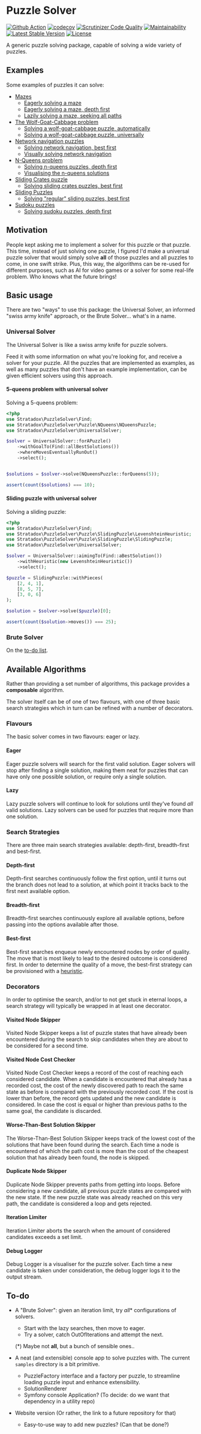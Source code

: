 # Puzzle Solver

[![Github Action](https://github.com/Stratadox/PuzzleSolver/workflows/Github%20Action/badge.svg)](https://github.com/Stratadox/PuzzleSolver/actions)
[![codecov](https://codecov.io/gh/Stratadox/PuzzleSolver/branch/main/graph/badge.svg)](https://codecov.io/gh/Stratadox/PuzzleSolver)
[![Scrutinizer Code Quality](https://scrutinizer-ci.com/g/Stratadox/PuzzleSolver/badges/quality-score.png?b=main)](https://scrutinizer-ci.com/g/Stratadox/PuzzleSolver/?branch=main)
[![Maintainability](https://api.codeclimate.com/v1/badges/d43d21a26591fb14cdc3/maintainability)](https://codeclimate.com/github/Stratadox/PuzzleSolver/maintainability)
[![Latest Stable Version](https://poser.pugx.org/stratadox/puzzle-solver/v/stable)](https://packagist.org/packages/stratadox/puzzle-solver)
[![License](https://poser.pugx.org/stratadox/puzzle-solver/license)](https://packagist.org/packages/stratadox/puzzle-solver)

A generic puzzle solving package, capable of solving a wide variety of puzzles.

## Examples

Some examples of puzzles it can solve:

- [Mazes](puzzles/Maze.md)
    - [Eagerly solving a maze](tests/Eagerly_solving_a_maze.php)
    - [Eagerly solving a maze, depth first](tests/Eagerly_solving_a_maze_depth_first.php)
    - [Lazily solving a maze, seeking all paths](tests/Lazily_solving_a_maze_seeking_all_paths.php)
- [The Wolf-Goat-Cabbage problem](puzzles/WolfGoatCabbage.md)
    - [Solving a wolf-goat-cabbage puzzle, automatically](tests/Solving_a_wolf_goat_cabbage_puzzle_automatically.php)
    - [Solving a wolf-goat-cabbage puzzle, universally](tests/Solving_a_wolf_goat_cabbage_puzzle_universally.php)
- [Network navigation puzzles](puzzles/NetworkNavigation.md)
    - [Solving network navigation, best first](tests/Solving_network_navigation_best_first.php)
    - [Visually solving network navigation](tests/Visually_solving_network_navigation.php)
- [N-Queens problem](puzzles/NQueens.md)
    - [Solving n-queens puzzles, depth first](tests/Solving_n_queens_puzzles_depth_first.php)
    - [Visualising the n-queens solutions](tests/Visualising_the_n_queens_solutions.php)
- [Sliding Crates puzzle](puzzles/SlidingCrates.md)
    - [Solving sliding crates puzzles, best first](tests/Solving_sliding_crates_puzzles_best_first.php)
- [Sliding Puzzles](puzzles/SlidingPuzzle.md)
    - [Solving "regular" sliding puzzles, best first](tests/Solving_regular_sliding_puzzles_best_first.php)
- [Sudoku puzzles](puzzles/Sudoku.md)
    - [Solving sudoku puzzles, depth first](tests/Solving_sudoku_puzzles_depth_first.php)

## Motivation

People kept asking me to implement a solver for this puzzle or that puzzle. 
This time, instead of just solving one puzzle, I figured I'd make a universal 
puzzle solver that would simply solve **all** of those puzzles and all puzzles 
to come, in one swift strike.
Plus, this way, the algorithms can be re-used for different purposes, such as 
AI for video games or a solver for some real-life problem. 
Who knows what the future brings!

## Basic usage

There are two "ways" to use this package: the Universal Solver, an informed 
"swiss army knife" approach, or the Brute Solver... what's in a name.

### Universal Solver

The Universal Solver is like a swiss army knife for puzzle solvers.

Feed it with some information on what you're looking for, and receive a solver 
for your puzzle. All the puzzles that are implemented as examples, as well as 
many puzzles that don't have an example implementation, can be given efficient 
solvers using this approach.

#### 5-queens problem with universal solver
Solving a 5-queens problem:
```php
<?php
use Stratadox\PuzzleSolver\Find;
use Stratadox\PuzzleSolver\Puzzle\NQueens\NQueensPuzzle;
use Stratadox\PuzzleSolver\UniversalSolver;

$solver = UniversalSolver::forAPuzzle()
    ->withGoalTo(Find::allBestSolutions())
    ->whereMovesEventuallyRunOut()
    ->select();


$solutions = $solver->solve(NQueensPuzzle::forQueens(5));

assert(count($solutions) === 10);
```

#### Sliding puzzle with universal solver
Solving a sliding puzzle:
```php
<?php
use Stratadox\PuzzleSolver\Find;
use Stratadox\PuzzleSolver\Puzzle\SlidingPuzzle\LevenshteinHeuristic;
use Stratadox\PuzzleSolver\Puzzle\SlidingPuzzle\SlidingPuzzle;
use Stratadox\PuzzleSolver\UniversalSolver;

$solver = UniversalSolver::aimingTo(Find::aBestSolution())
    ->withHeuristic(new LevenshteinHeuristic())
    ->select();

$puzzle = SlidingPuzzle::withPieces(
    [2, 4, 1],
    [8, 5, 7],
    [3, 0, 6]
);

$solution = $solver->solve($puzzle)[0];

assert(count($solution->moves()) === 25);
```

### Brute Solver

On the [to-do list](#to-do).

## Available Algorithms

Rather than providing a set number of algorithms, this package provides a 
**composable** algorithm.

The solver itself can be of one of two flavours, with one of three basic search 
strategies which in turn can be refined with a number of decorators.

### Flavours

The basic solver comes in two flavours: eager or lazy. 

#### Eager

Eager puzzle solvers will search for the first valid solution. Eager solvers
will stop after finding a single solution, making them neat for puzzles that
can have only one possible solution, or require only a single solution.

#### Lazy

Lazy puzzle solvers will continue to look for solutions until they've found
*all* valid solutions. Lazy solvers can be used for puzzles that require more
than one solution.

### Search Strategies

There are three main search strategies available: depth-first, breadth-first 
and best-first.

#### Depth-first

Depth-first searches continuously follow the first option, until it turns out
the branch does not lead to a solution, at which point it tracks back to the
first next available option.

#### Breadth-first

Breadth-first searches continuously explore all available options, before
passing into the options available after those.

#### Best-first

Best-first searches enqueue newly encountered nodes by order of quality. The
move that is most likely to lead to the desired outcome is considered first.
In order to determine the quality of a move, the best-first strategy can be 
provisioned with a [heuristic](https://en.wikipedia.org/wiki/Heuristic_(computer_science)).

### Decorators

In order to optimise the search, and/or to not get stuck in eternal loops, a 
search strategy will typically be wrapped in at least one decorator.

#### Visited Node Skipper

Visited Node Skipper keeps a list of puzzle states that have already been
encountered during the search to skip candidates when they are about to be 
considered for a second time.

#### Visited Node Cost Checker

Visited Node Cost Checker keeps a record of the cost of reaching each
considered candidate. When a candidate is encountered that already has a 
recorded cost, the cost of the newly discovered path to reach the same state 
as before is compared with the previously recorded cost. If the cost is lower 
than before, the record gets updated and the new candidate is considered. In 
case the cost is equal or higher than previous paths to the same goal, the 
candidate is discarded.

#### Worse-Than-Best Solution Skipper

The Worse-Than-Best Solution Skipper keeps track of the lowest cost of the
solutions that have been found during the search. Each time a node is
encountered of which the path cost is more than the cost of the cheapest 
solution that has already been found, the node is skipped.

#### Duplicate Node Skipper

Duplicate Node Skipper prevents paths from getting into loops.
Before considering a new candidate, all previous puzzle states are compared
with the new state. If the new puzzle state was already reached on this very 
path, the candidate is considered a loop and gets rejected.

#### Iteration Limiter

Iteration Limiter aborts the search when the amount of considered candidates 
exceeds a set limit.

#### Debug Logger

Debug Logger is a visualiser for the puzzle solver. Each time a new candidate
is taken under consideration, the debug logger logs it to the output stream.

## To-do

- A "Brute Solver": given an iteration limit, try *all** configurations of 
  solvers. 
  - Start with the lazy searches, then move to eager. 
  - Try a solver, catch OutOfIterations and attempt the next.
  
  (*) Maybe not **all**, but a bunch of sensible ones..

- A neat (and extensible) console app to solve puzzles with. The current 
  `samples` directory is a bit primitive.
  - PuzzleFactory interface and a factory per puzzle, to streamline loading 
    puzzle input and enhance extensibility.
  - SolutionRenderer 
  - Symfony console Application? (To decide: do we want that dependency in a 
    utility repo)

- Website version (Or rather, the link to a future repository for that)
  - Easy-to-use way to add new puzzles? (Can that be done?)
